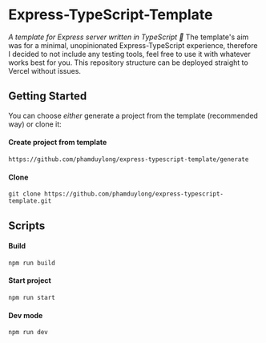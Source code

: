 # Express-TypeScript-Template

*A template for Express server written in TypeScript 🤔* The template's aim was for a minimal, unopinionated Express-TypeScript experience, therefore I decided to not include any testing tools, feel free to use it with whatever works best for you. This repository structure can be deployed straight to Vercel without issues.

## Getting Started
You can choose *either* generate a project from the template (recommended way) or clone it:

#### Create project from template
```console
https://github.com/phamduylong/express-typescript-template/generate
```

#### Clone
```console
git clone https://github.com/phamduylong/express-typescript-template.git
```

## Scripts

#### Build
```console
npm run build
```

#### Start project
```console
npm run start
```

#### Dev mode
```console
npm run dev
```







